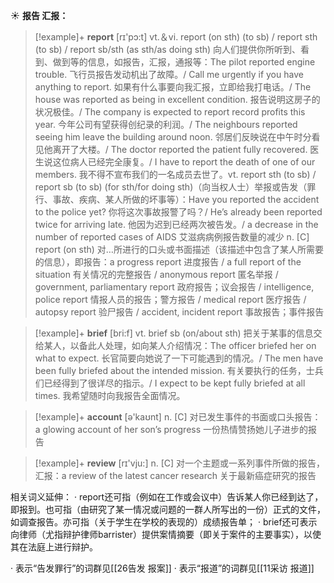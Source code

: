 ☀ <span class="category">**报告 汇报：**</span>
>[!example]+ <span class="vocabulary">**report**</span> [rɪ'pɔ:t] 
> <span class="definition">vt.＆vi. report (on sth) (to sb) / report sth (to sb) / report sb/sth (as sth/as doing sth) 向人们提供你所听到、看到、做到等的信息，如报告，汇报，通报等：</span>The pilot reported engine trouble. 飞行员报告发动机出了故障。/ Call me urgently if you have anything to report. 如果有什么事要向我汇报，立即给我打电话。/ The house was reported as being in excellent condition. 报告说明这房子的状况极佳。/ The company is expected to report record profits this year. 今年公司有望获得创纪录的利润。/ The neighbours reported seeing him leave the building around noon. 邻居们反映说在中午时分看见他离开了大楼。/ The doctor reported the patient fully recovered. 医生说这位病人已经完全康复。/ I have to report the death of one of our members. 我不得不宣布我们的一名成员去世了。<span class="definition">vt. report sth (to sb) / report sb (to sb) (for sth/for doing sth)（向当权人士）举报或告发（罪行、事故、疾病、某人所做的坏事等）：</span>Have you reported the accident to the police yet? 你将这次事故报警了吗？/ He’s already been reported twice for arriving late. 他因为迟到已经两次被告发。/ a decrease in the number of reported cases of AIDS 艾滋病病例报告数量的减少 <span class="definition">n. [C] report (on sth) 对…所进行的口头或书面描述（该描述中包含了某人所需要的信息），即报告：</span>a progress report 进度报告 / a full report of the situation 有关情况的完整报告 / anonymous report 匿名举报 / government, parliamentary report 政府报告；议会报告 / intelligence, police report 情报人员的报告；警方报告 / medical report 医疗报告 / autopsy report 验尸报告 / accident, incident report 事故报告；事件报告 

>[!example]+ <span class="vocabulary">**brief**</span> [bri:f] 
> <span class="definition">vt. brief sb (on/about sth) 把关于某事的信息交给某人，以备此人处理，如向某人介绍情况：</span>The officer briefed her on what to expect. 长官简要向她说了一下可能遇到的情况。/ The men have been fully briefed about the intended mission. 有关要执行的任务，士兵们已经得到了很详尽的指示。/ I expect to be kept fully briefed at all times. 我希望随时向我报告全面情况。

>[!example]+ <span class="vocabulary">**account**</span> [ə'kaʊnt] 
> <span class="definition">n. [C] 对已发生事件的书面或口头报告：</span>a glowing account of her son’s progress 一份热情赞扬她儿子进步的报告

>[!example]+ <span class="vocabulary">**review**</span> [rɪ'vju:] 
> <span class="definition">n. [C] 对一个主题或一系列事件所做的报告，汇报：</span>a review of the latest cancer research 关于最新癌症研究的报告

相关词义延伸：
· report还可指（例如在工作或会议中）告诉某人你已经到达了，即报到。也可指（由研究了某一情况或问题的一群人所写出的一份）正式的文件，如调查报告。亦可指（关于学生在学校的表现的）成绩报告单；
· brief还可表示向律师（尤指辩护律师barrister）提供案情摘要（即关于案件的主要事实），以使其在法庭上进行辩护。

· 表示“告发罪行”的词群见[[26告发 报案]]
· 表示“报道”的词群见[[11采访 报道]]